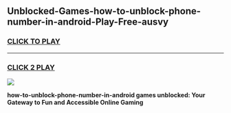 
## Unblocked-Games-how-to-unblock-phone-number-in-android-Play-Free-ausvy
<h3>
<a href="https://premium76.site?title=how-to-unblock-phone-number-in-android&ref=23A">CLICK TO PLAY</a></h3>
<hr>

<h3>
<a href="https://premium76.site?title=how-to-unblock-phone-number-in-android&ref=23A">CLICK 2 PLAY</a>
  
</h3>

<a href="https://premium76.site?title=how-to-unblock-phone-number-in-android&ref=23A"><img src="https://clearcache.store/games.png"></a>


**how-to-unblock-phone-number-in-android games unblocked: Your Gateway to Fun and Accessible Online Gaming**
